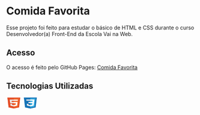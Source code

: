 # Comida Favorita

Esse projeto foi feito para estudar o básico de HTML e CSS durante o curso Desenvolvedor(a) Front-End da Escola Vai na Web.

## Acesso
O acesso é feito pelo GitHub Pages: 
<a href="https://vanessatrajano.github.io/Comida-Favorita/">Comida Favorita</a>

## Tecnologias Utilizadas
<div display="flex">
  <img align="center" alt="Ts" height="30" width="40" src="https://raw.githubusercontent.com/devicons/devicon/master/icons/html5/html5-original.svg">
  <img align="center" alt="CSS" height="30" width="40" src="https://raw.githubusercontent.com/devicons/devicon/master/icons/css3/css3-original.svg">
</div>
